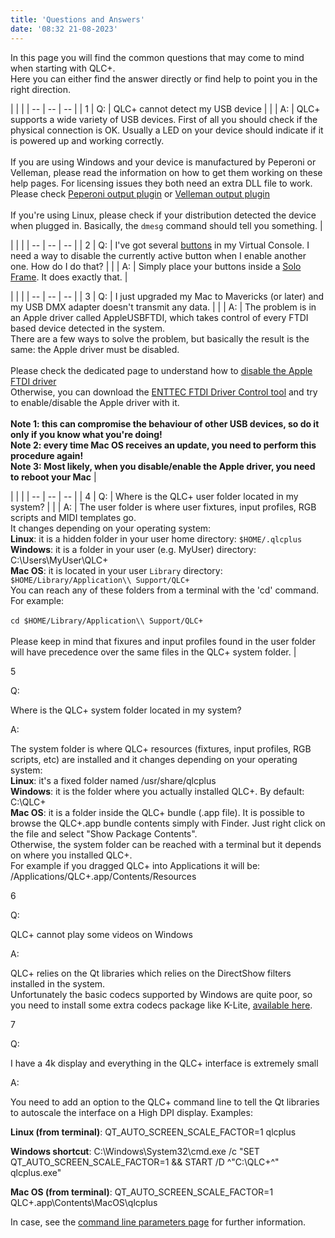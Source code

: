 ```yaml
---
title: 'Questions and Answers'
date: '08:32 21-08-2023'
---
```


In this page you will find the common questions that may come to mind when starting with QLC+.  
Here you can either find the answer directly or find help to point you in the right direction.  
  

| | |
| -- | -- | -- |
| 1 | Q: | QLC+ cannot detect my USB device |
| | A: | QLC+ supports a wide variety of USB devices. First of all you should check if the physical connection is OK. Usually a LED on your device should indicate if it is powered up and working correctly.<br><br>If you are using Windows and your device is manufactured by Peperoni or Velleman, please read the information on how to get them working on these help pages. For licensing issues they both need an extra DLL file to work. Please check [Peperoni output plugin](peperonioutput.html) or [Velleman output plugin](vellemanoutput.html)<br><br>If you're using Linux, please check if your distribution detected the device when plugged in. Basically, the `dmesg` command should tell you something. |


| | |
| -- | -- | -- |
| 2 | Q: | I've got several [buttons](vcbutton.html) in my Virtual Console. I need a way to disable the currently active button when I enable another one. How do I do that? |
| | A: | Simply place your buttons inside a [Solo Frame](vcsoloframe.html). It does exactly that. |

| | |
| -- | -- | -- |
| 3 | Q: | I just upgraded my Mac to Mavericks (or later) and my USB DMX adapter doesn't transmit any data. |
| | A: | The problem is in an Apple driver called AppleUSBFTDI, which takes control of every FTDI based device detected in the system.<br>There are a few ways to solve the problem, but basically the result is the same: the Apple driver must be disabled.<br><br>Please check the dedicated page to understand how to [disable the Apple FTDI driver](disable_apple_ftdi_driver.html)<br>Otherwise, you can download the [ENTTEC FTDI Driver Control tool](https://www.dmxis.com/release/FtdiDriverControl.zip) and try to enable/disable the Apple driver with it.<br><br>**Note 1: this can compromise the behaviour of other USB devices, so do it only if you know what you're doing!**<br>**Note 2: every time Mac OS receives an update, you need to perform this procedure again!**<br>**Note 3: Most likely, when you disable/enable the Apple driver, you need to reboot your Mac** |
  
| | |
| -- | -- | -- |
| 4 | Q: | Where is the QLC+ user folder located in my system? |
| | A: | The user folder is where user fixtures, input profiles, RGB scripts and MIDI templates go.<br>It changes depending on your operating system:<br>**Linux**: it is a hidden folder in your user home directory: `$HOME/.qlcplus`<br>**Windows**: it is a folder in your user (e.g. MyUser) directory: C:\\Users\\MyUser\\QLC+<br>**Mac OS**: it is located in your user `Library` directory: `$HOME/Library/Application\\ Support/QLC+`<br>You can reach any of these folders from a terminal with the 'cd' command. For example:<br><br>`cd $HOME/Library/Application\\ Support/QLC+`<br><br> Please keep in mind that fixures and input profiles found in the user folder will have precedence over the same files in the QLC+ system folder. |


5

Q:

Where is the QLC+ system folder located in my system?

A:

The system folder is where QLC+ resources (fixtures, input profiles, RGB scripts, etc) are installed and it changes depending on your operating system:  
**Linux**: it's a fixed folder named /usr/share/qlcplus  
**Windows**: it is the folder where you actually installed QLC+. By default: C:\\QLC+  
**Mac OS**: it is a folder inside the QLC+ bundle (.app file). It is possible to browse the QLC+.app bundle contents simply with Finder. Just right click on the file and select "Show Package Contents".  
Otherwise, the system folder can be reached with a terminal but it depends on where you installed QLC+.  
For example if you dragged QLC+ into Applications it will be: /Applications/QLC+.app/Contents/Resources

  

6

Q:

QLC+ cannot play some videos on Windows

A:

QLC+ relies on the Qt libraries which relies on the DirectShow filters installed in the system.  
Unfortunately the basic codecs supported by Windows are quite poor, so you need to install some extra codecs package like K-Lite, [available here](https://www.codecguide.com/download_kl.htm).

  

7

Q:

I have a 4k display and everything in the QLC+ interface is extremely small

A:

You need to add an option to the QLC+ command line to tell the Qt libraries to autoscale the interface on a High DPI display. Examples:  

**Linux (from terminal)**: QT\_AUTO\_SCREEN\_SCALE\_FACTOR=1 qlcplus

**Windows shortcut**: C:\\Windows\\System32\\cmd.exe /c "SET QT\_AUTO\_SCREEN\_SCALE\_FACTOR=1 && START /D ^"C:\\QLC+^" qlcplus.exe"

**Mac OS (from terminal)**: QT\_AUTO\_SCREEN\_SCALE\_FACTOR=1 QLC+.app\\Contents\\MacOS\\qlcplus

In case, see the [command line parameters page](commandlineparameters.html) for further information.
